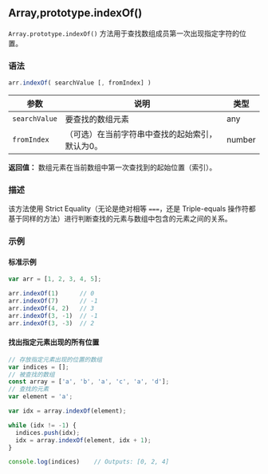 ## Array,prototype.indexOf()

`Array.prototype.indexOf()` 方法用于查找数组成员第一次出现指定字符的位置。

### 语法

```javascript
arr.indexOf( searchValue [, fromIndex] )
```

| 参数          | 说明                                            | 类型   |
| ------------- | ----------------------------------------------- | ------ |
| `searchValue` | 要查找的数组元素                                | any    |
| `fromIndex`   | （可选）在当前字符串中查找的起始索引，默认为0。 | number |

**返回值：** 数组元素在当前数组中第一次查找到的起始位置（索引）。

### 描述

该方法使用 Strict Equality（无论是绝对相等 `===`，还是 Triple-equals 操作符都基于同样的方法）进行判断查找的元素与数组中包含的元素之间的关系。

### 示例

#### 标准示例

```js
var arr = [1, 2, 3, 4, 5];

arr.indexOf(1)		// 0
arr.indexOf(7)		// -1
arr.indexOf(4, 2)	// 3
arr.indexOf(3, -1)	// -1
arr.indexOf(3, -3)	// 2 
```

#### 找出指定元素出现的所有位置

```js
// 存放指定元素出现的位置的数组
var indices = [];
// 被查找的数组
const array = ['a', 'b', 'a', 'c', 'a', 'd'];
// 查找的元素
var element = 'a';

var idx = array.indexOf(element);

while (idx != -1) {
  indices.push(idx);
  idx = array.indexOf(element, idx + 1);
}

console.log(indices)	// Outputs: [0, 2, 4]
```

